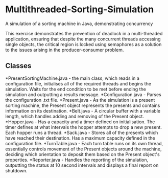 # Multithreaded-Sorting-Simulation
A simulation of a sorting machine in Java, demonstrating concurrency

This exercise demonstrates the prevention of deadlock in a multi-threaded application, ensuring that despite the many concurrent threads accessing single objects, the critical region is locked using semaphores as a solution to the issues arising in the producer-consumer problem.



## Classes
*PresentSortingMachine.java - the main class, which reads in a configuration file, initialises all of the required threads and begins the simulation. Waits for the end condition to be met before ending the simulation and outputting a results message.
*Configuration.java - Parses the configuration .txt file.
*Present.java - As the simulation is a present sorting machine, the Present object represents the presents and contains information on its destination.
*Belt.java - A circular buffer with a variable length, which handles adding and removing of the Present object.
*Hopper.java - Has a capacity and a timer defined on initialisation. The timer defines at what intervals the hopper attempts to drop a new present. Each hopper runs a thread.
*Sack.java - Stores all of the presents which have reached their destination. Has a maximum capacity defined in the configuration file.
*TurnTable.java - Each turn table runs on its own thread, essentially controls movement of the Present objects around the machine, deciding which orientation to deposit them based on the Present object's properties.
*Reporter.java - Handles the reporting of the simulation, outputting the status at 10 second intervals and displays a final report on shutdown.
